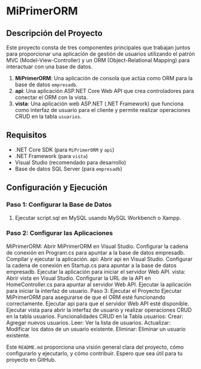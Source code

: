 # MiPrimerORM

## Descripción del Proyecto

Este proyecto consta de tres componentes principales que trabajan juntos para proporcionar una aplicación de gestión de usuarios utilizando el patrón MVC (Model-View-Controller) y un ORM (Object-Relational Mapping) para interactuar con una base de datos.

1. **MiPrimerORM**: Una aplicación de consola que actúa como ORM para la base de datos `empresadb`.
2. **api**: Una aplicación ASP.NET Core Web API que crea controladores para conectar el ORM con la vista.
3. **vista**: Una aplicación web ASP.NET (.NET Framework) que funciona como interfaz de usuario para el cliente y permite realizar operaciones CRUD en la tabla `usuarios`.

## Requisitos

- .NET Core SDK (para `MiPrimerORM` y `api`)
- .NET Framework (para `vista`)
- Visual Studio (recomendado para desarrollo)
- Base de datos SQL Server (para `empresadb`)

## Configuración y Ejecución

### Paso 1: Configurar la Base de Datos

1. Ejecutar script.sql en MySQL usando MySQL Workbench o Xampp.

### Paso 2: Configurar las Aplicaciones
MiPrimerORM:
Abrir MiPrimerORM en Visual Studio.
Configurar la cadena de conexión en Program.cs para apuntar a la base de datos empresadb.
Compilar y ejecutar la aplicación.
api:
Abrir api en Visual Studio.
Configurar la cadena de conexión en Startup.cs para apuntar a la base de datos empresadb.
Ejecutar la aplicación para iniciar el servidor Web API.
vista:
Abrir vista en Visual Studio.
Configurar la URL de la API en HomeController.cs para apuntar al servidor Web API.
Ejecutar la aplicación para iniciar la interfaz de usuario.
Paso 3: Ejecutar el Proyecto
Ejecutar MiPrimerORM para asegurarse de que el ORM esté funcionando correctamente.
Ejecutar api para que el servidor Web API esté disponible.
Ejecutar vista para abrir la interfaz de usuario y realizar operaciones CRUD en la tabla usuarios.
Funcionalidades
CRUD en la Tabla usuarios:
Crear: Agregar nuevos usuarios.
Leer: Ver la lista de usuarios.
Actualizar: Modificar los datos de un usuario existente.
Eliminar: Eliminar un usuario existente.

Este `README.md` proporciona una visión general clara del proyecto, cómo configurarlo y ejecutarlo, y cómo contribuir. Espero que sea útil para tu proyecto en GitHub.
